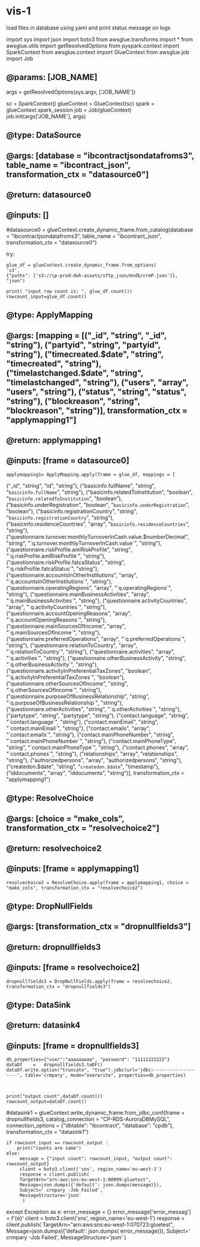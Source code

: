 # vis-1
load files in database using yaml and print status message on logs



import sys
import json
import boto3
from awsglue.transforms import *
from awsglue.utils import getResolvedOptions
from pyspark.context import SparkContext
from awsglue.context import GlueContext
from awsglue.job import Job

## @params: [JOB_NAME]
args = getResolvedOptions(sys.argv, ['JOB_NAME'])

sc = SparkContext()
glueContext = GlueContext(sc)
spark = glueContext.spark_session
job = Job(glueContext)
job.init(args['JOB_NAME'], args)
## @type: DataSource
## @args: [database = "ibcontractjsondatafroms3", table_name = "ibcontract_json", transformation_ctx = "datasource0"]
## @return: datasource0
## @inputs: []
#datasource0 = glueContext.create_dynamic_frame.from_catalog(database = "ibcontractjsondatafroms3", table_name = "ibcontract_json", transformation_ctx = "datasource0")

try:
    
    glue_df = glueContext.create_dynamic_frame.from_options(
    's3',
    {"paths": ['s3://cp-prod-dwh-assets/sftp_json/mndb/crmP.json']},
    "json")
    
    print( "input row count is: ", glue_df.count())
    rowcount_input=glue_df.count()


## @type: ApplyMapping
## @args: [mapping = [("_id", "string", "_id", "string"), ("partyid", "string", "partyid", "string"), ("timecreated.$date", "string", "timecreated", "string"), ("timelastchanged.$date", "string", "timelastchanged", "string"), ("users", "array", "users", "string"), ("status", "string", "status", "string"), ("blockreason", "string", "blockreason", "string")], transformation_ctx = "applymapping1"]
## @return: applymapping1
## @inputs: [frame = datasource0]
    applymapping1= ApplyMapping.apply(frame = glue_df, mappings = [
("_id", "string", "id", "string"),
("basicinfo.fullName", "string", "`basicinfo.fullName`", "string"),
("basicinfo.relatedToInstitution", "boolean", "`basicinfo.relatedToInstitution`", "boolean"), 
("basicinfo.underRegistration", "boolean", "`basicinfo.underRegistration`", "boolean"),
("basicinfo.registrationCountry", "string", "`basicinfo.registrationCountry`", "string"), 
("basicinfo.residenceCountries", "array", "`basicinfo.residenceCountries`", "string"), 
("questionnaire.turnover.monthlyTurnoverInCash.value.$numberDecimal", "string", "`q.turnover.monthlyTurnoverInCash.value`", "string"), 
("questionnaire.riskProfile.amlRiskProfile", "string", "`q.riskProfile.amlRiskProfile`", "string"), 
("questionnaire.riskProfile.fatcaStatus", "string", "`q.riskProfile.fatcaStatus`", "string"), 
("questionnaire.accountsInOtherInstitutions", "array", "`q.accountsInOtherInstitutions`", "string"), 
("questionnaire.operatingRegions", "array", "`q.operatingRegions`", "string"), 
("questionnaire.mainBusinessActivities", "array", "`q.mainBusinessActivities`", "string"), 
("questionnaire.activityCountries", "array", "`q.activityCountries`", "string"), 
("questionnaire.accountOpeningReasons", "array", "`q.accountOpeningReasons`", "string"), 
("questionnaire.mainSourcesOfIncome", "array", "`q.mainSourcesOfIncome`", "string"), 
("questionnaire.preferredOperations", "array", "`q.preferredOperations`", "string"), 
("questionnaire.relationToCountry", "array", "`q.relationToCountry`", "string"), 
("questionnaire.activities", "array", "`q.activities`", "string"), 
("questionnaire.otherBusinessActivity", "string", "`q.otherBusinessActivity`", "string"), 
("questionnaire.activityInPreferentialTaxZones", "boolean", "`q.activityInPreferentialTaxZones`", "boolean"), 
("questionnaire.otherSourcesOfIncome", "string", "`q.otherSourcesOfIncome`", "string"), 
("questionnaire.purposeOfBusinessRelationship", "string", "`q.purposeOfBusinessRelationship`", "string"), 
("questionnaire.otherActivities", "string", "`q.otherActivities`", "string"),
("partytype", "string", "partytype", "string"),
("contact.language", "string", "`contact.language`", "string"), 
("contact.mainEmail", "string", "`contact.mainEmail`", "string"), 
("contact.emails", "array", "`contact.emails`", "string"), ("contact.mainPhoneNumber", "string", "`contact.mainPhoneNumber`", "string"), 
("contact.mainPhoneType", "string", "`contact.mainPhoneType`", "string"), ("contact.phones", "array", "`contact.phones`", "string"),
("relationships", "array", "relationships", "string"), 
("authorizedpersons", "array", "authorizedpersons", "string"), 
("createdon.$date", "string", "`createdon.$date`", "timestamp"), 
("iddocuments", "array", "iddocuments", "string")], transformation_ctx = "applymapping1")
## @type: ResolveChoice
## @args: [choice = "make_cols", transformation_ctx = "resolvechoice2"]
## @return: resolvechoice2
## @inputs: [frame = applymapping1]
    resolvechoice2 = ResolveChoice.apply(frame = applymapping1, choice = "make_cols", transformation_ctx = "resolvechoice2")
## @type: DropNullFields
## @args: [transformation_ctx = "dropnullfields3"]
## @return: dropnullfields3
## @inputs: [frame = resolvechoice2]
    dropnullfields3 = DropNullFields.apply(frame = resolvechoice2, transformation_ctx = "dropnullfields3")
## @type: DataSink
## @return: datasink4
## @inputs: [frame = dropnullfields3]

    db_properties={"user":"aaaaaaaaa", "password": "11111222222"}
    dataDf    =   dropnullfields3.toDF()
    dataDf.write.option("truncate", "true").jdbc(url='jdbc:-------------------', table='crmpary', mode="overwrite", properties=db_properties)



    print("output count",dataDf.count())
    rowcount_output=dataDf.count()

#datasink1 = glueContext.write_dynamic_frame.from_jdbc_conf(frame = dropnullfields3, catalog_connection = "CP-RDS-AuroraDBMySQL", connection_options = {"dbtable": "ibcontract", "database": "cpdb"}, transformation_ctx = "datasink1")



    if rowcount_input == rowcount_output :
        print("counts are same")
    else:
         message = {"input count": rowcount_input, "output count": rowcount_output}
         client = boto3.client('sns', region_name='eu-west-1')
         response = client.publish(
         TargetArn="arn:aws:sns:eu-west-1:00999:gluetest",
         Message=json.dumps({'default': json.dumps(message)}),
         Subject=' crnpary -Job Failed',
         MessageStructure='json'
          )
          
except Exception as e:
   error_message = {}
   error_message['error_messag'] = f'{e}'
   client = boto3.client('sns', region_name='eu-west-1')
   response = client.publish(
   TargetArn="arn:aws:sns:eu-west-1:070723:gluetest",
   Message=json.dumps({'default': json.dumps( error_message)}),
   Subject=' crmpary -Job Failed',
   MessageStructure='json'
          )
